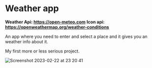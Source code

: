 # Weather app

**Weather Api: https://open-meteo.com**
**Icon api: https://openweathermap.org/weather-conditions**

An app where you need to enter and select a place and it gives you an weather info about it.

My first more or less serious project.


![Screenshot 2023-02-22 at 23 20 41](https://user-images.githubusercontent.com/113294830/220750428-52e02c19-ac9e-4455-bd6f-36a74160b920.jpg)
